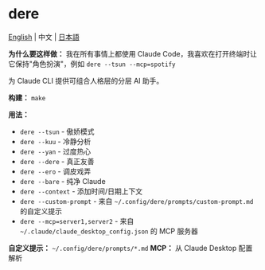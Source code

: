 # dere

[English](README.md) | 中文 | [日本語](README.ja.md)

**为什么要这样做：** 我在所有事情上都使用 Claude Code，我喜欢在打开终端时让它保持"角色扮演"，例如 `dere --tsun --mcp=spotify`

为 Claude CLI 提供可组合人格层的分层 AI 助手。

**构建：** `make`

**用法：**
- `dere --tsun` - 傲娇模式  
- `dere --kuu` - 冷静分析
- `dere --yan` - 过度热心  
- `dere --dere` - 真正友善
- `dere --ero` - 调皮戏弄
- `dere --bare` - 纯净 Claude
- `dere --context` - 添加时间/日期上下文
- `dere --custom-prompt` - 来自 `~/.config/dere/prompts/custom-prompt.md` 的自定义提示
- `dere --mcp=server1,server2` - 来自 `~/.claude/claude_desktop_config.json` 的 MCP 服务器

**自定义提示：** `~/.config/dere/prompts/*.md` **MCP：** 从 Claude Desktop 配置解析